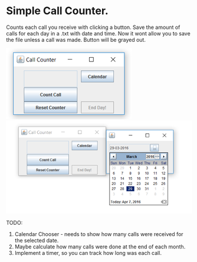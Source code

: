 # Simple Call Counter.

Counts each call you receive with clicking a button.
Save the amount of calls for each day in a .txt with date and time.
Now it wont allow you to save the file unless a call was made. Button will be grayed out.


![alt tag](https://raw.githubusercontent.com/gohv/CallCounter/281b464e67cab9c7f0c7c07fdb449b88a55b1d6e/main.PNG "Main")
![alt tag](https://raw.githubusercontent.com/gohv/CallCounter/281b464e67cab9c7f0c7c07fdb449b88a55b1d6e/calendar.PNG "Calendar")


TODO:

1.	Calendar Chooser - needs to show how many calls were received for the selected date.
2.	Maybe calculate how many calls were done at the end of each month.
3.	Implement a timer, so you can track how long was each call.

